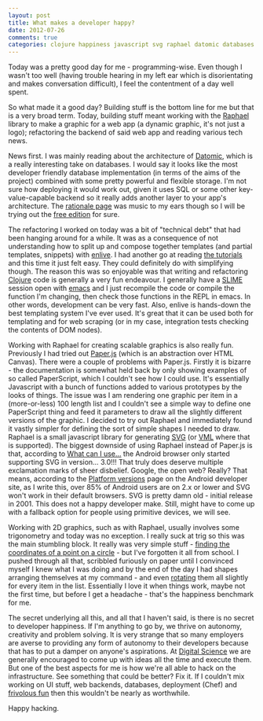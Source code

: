```yaml
---
layout: post
title: What makes a developer happy?
date: 2012-07-26
comments: true
categories: clojure happiness javascript svg raphael datomic databases
---
```


Today was a pretty good day for me - programming-wise. Even though I wasn't too well (having trouble hearing in my left ear which is disorientating and makes conversation difficult), I feel the contentment of a day well spent.

So what made it a good day? Building stuff is the bottom line for me but that is a very broad term. Today, building stuff meant working with the [Raphael](http://raphaeljs.com) library to make a graphic for a web app (a dynamic graphic, it's not just a logo); refactoring the backend of said web app and reading various tech news.

News first. I was mainly reading about the architecture of [Datomic](http://www.datomic.com/overview.html), which is a really interesting take on databases. I would say it looks like the most developer friendly database implementation (in terms of the aims of the project) combined with some pretty powerful and flexible storage. I'm not sure how deploying it would work out, given it uses SQL or some other key-value-capable backend so it really adds another layer to your app's architecture. The [rationale page](http://www.datomic.com/rationale.html) was music to my ears though so I will be trying out the [free edition](http://blog.datomic.com/2012/07/datomic-free-edition.html) for sure.

The refactoring I worked on today was a bit of "technical debt" that had been hanging around for a while. It was as a consequence of not understanding how to split up and compose together templates (and partial templates, snippets) with [enlive](https://github.com/cgrand/enlive/). I had another go at reading [the tutorials](https://github.com/cgrand/enlive/wiki/Table-and-Layout-Tutorial,-Part-1:-The-Goal) and this time it just felt easy. They could definitely do with simplifying though. The reason this was so enjoyable was that writing and refactoring [Clojure](http://clojure.org) code is generally a very fun endeavour. I generally have a [SLIME](http://common-lisp.net/project/slime/) session open with [emacs](http://www.gnu.org/software/emacs/) and I just recompile the code or compile the function I'm changing, then check those functions in the REPL in emacs. In other words, development can be very fast. Also, enlive is hands-down the best templating system I've ever used. It's great that it can be used both for templating and for web scraping (or in my case, integration tests checking the contents of DOM nodes). 

Working with Raphael for creating scalable graphics is also really fun. Previously I had tried out [Paper.js](http://paperjs.org/about/) (which is an abstraction over HTML Canvas). There were a couple of problems with Paper.js. Firstly it is bizarre - the documentation is somewhat held back by only showing examples of so called PaperScript, which I couldn't see how I could use. It's essentially Javascript with a bunch of functions added to various prototypes by the looks of things. The issue was I am rendering one graphic per item in a (more-or-less) 100 length list and I couldn't see a simple way to define one PaperScript thing and feed it parameters to draw all the slightly different versions of the graphic. I decided to try out Raphael and immediately found it vastly simpler for defining the sort of simple shapes I needed to draw. Raphael is a small javascript library for generating [SVG](http://en.wikipedia.org/wiki/Scalable_Vector_Graphics) (or [VML](http://en.wikipedia.org/wiki/VML) where that is supported). The biggest downside of using Raphael instead of Paper.js is that, according to [What can I use…](http://caniuse.com) the Android browser only started supporting SVG in version… 3.0!!! That truly does deserve multiple exclamation marks of sheer disbelief. Google, the open web? Really? That means, according to the [Platform versions](http://developer.android.com/about/dashboards/index.html) page on the Android developer site, as I write this, over 85% of Android users are on 2.x or lower and SVG won't work in their default browsers. SVG is pretty damn old - initial release in 2001. This does not a happy developer make. Still, might have to come up with a fallback option for people using primitive devices, we will see.

Working with 2D graphics, such as with Raphael, usually involves some trigonometry and today was no exception. I really suck at trig so this was the main stumbling block. It really was very simple stuff - [finding the coordinates of a point on a circle](http://en.wikipedia.org/wiki/Unit_circle) - but I've forgotten it all from school. I pushed through all that, scribbled furiously on paper until I convinced myself I knew what I was doing and by the end of the day I had shapes arranging themselves at my command - and even [rotating](http://raphaeljs.com/reference.html#Element.transform) them all slightly for every item in the list. Essentially I love it when things work, maybe not the first time, but before I get a headache - that's the happiness benchmark for me.

The secret underlying all this, and all that I haven't said, is there is no secret to developer happiness. If I'm anything to go by, we thrive on autonomy, creativity and problem solving. It is very strange that so many employers are averse to providing any form of autonomy to their developers because that has to put a damper on anyone's aspirations. At [Digital Science](http://www.digital-science.com) we are generally encouraged to come up with ideas all the time and execute them. But one of the best aspects for me is how we're all able to hack on the infrastructure. See something that could be better? Fix it. If I couldn't mix working on UI stuff, web backends, databases, deployment (Chef) and [frivolous fun](http://foldme.herokuapp.com) then this wouldn't be nearly as worthwhile. 

Happy hacking. 
